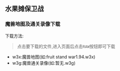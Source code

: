 ## 水果摊保卫战
### 魔兽地图及通关录像下载
下载方法:
> 点击要下载的文件,进入页面后点击`RAW`按钮即可下载

* w3x:魔兽地图(如:fruit stand war1.94.w3x)
* w3g:魔兽通关录像(如:暂无.w3g)

